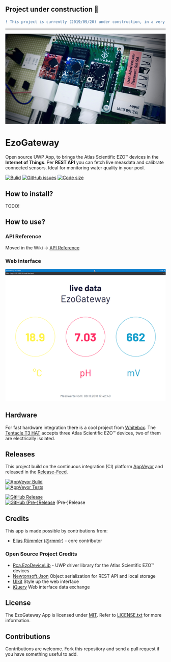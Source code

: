 ## Project under construction :construction:
```diff
! This project is currently (2019/09/20) under construction, in a very early phase...
```

---

![EZO Devices on the Whitebox carrier](docu/img/wb-ezo-hat.jpg "Atlas Scientific EZO™ devices (pH, ORP and RTD) on the Whitebox carrier.")
# EzoGateway
Open source UWP App, to brings the Atlas Scientific EZO™ devices in the __Internet of Things__. Per __REST API__ you can fetch live measdata and calibrate connected sensors.
Ideal for monitoring water quality in your pool.


[![Bulid](https://img.shields.io/appveyor/ci/100prznt/ezogateway.svg?logo=appveyor&style=popout-square)](https://ci.appveyor.com/project/100prznt/ezogateway)   [![GitHub issues](https://img.shields.io/github/issues/100prznt/EzoGateway?logo=github&style=popout-square)](https://github.com/100prznt/EzoGateway/issues)   [![Code size](https://img.shields.io/github/languages/code-size/100prznt/EzoGateway.svg?logo=github&style=popout-square)](#) 

## How to install?
TODO!

## How to use?

### API Reference
Moved in the Wiki -> [API Reference](https://github.com/100prznt/EzoGateway/wiki/API-Reference)

### Web interface
![EzoGateway - live data](docu/img/web-interface-live-data.png "EzoGateway web interface shows live measurement data.")

## Hardware
For fast hardware integration there is a cool project from [Whitebox](https://github.com/whitebox-labs). The [Tentacle T3 HAT](https://github.com/whitebox-labs/tentacle-raspi-oshw) accepts three Atlas Scientific EZO™ devices, two of them are electrically isolated.

## Releases
This project build on the continuous integration (CI) platform [AppVeyor](https://www.appveyor.com/) and released in the [Release-Feed](https://github.com/100prznt/EzoGateway/releases).

[![AppVeyor Bulid](https://img.shields.io/appveyor/ci/100prznt/ezogateway.svg?logo=appveyor&style=popout-square)](https://ci.appveyor.com/project/100prznt/ezogateway)  
[![AppVeyor Tests](https://img.shields.io/appveyor/tests/100prznt/EzoGateway/master.svg?logo=appveyor&style=popout-square)](https://ci.appveyor.com/project/100prznt/EzoGateway/build/tests)

[![GitHub Release](https://img.shields.io/github/release/100prznt/EzoGateway.svg?logo=github&style=popout-square)](https://github.com/100prznt/EzoGateway/releases/latest)  
[![GitHub (Pre-)Release](https://img.shields.io/github/release/100prznt/EzoGateway/all.svg?logo=github&style=popout-square)](https://github.com/100prznt/EzoGateway/releases) (Pre-)Release

## Credits
This app is made possible by contributions from:
* [Elias Rümmler](http://www.100prznt.de) ([@rmmlr](https://github.com/rmmlr)) - core contributor

### Open Source Project Credits

* [Rca.EzoDeviceLib](https://github.com/100prznt/Rca.EzoDeviceLib) - UWP driver library for the Atlas Scientific EZO™ devices
* [Newtonsoft.Json](https://www.newtonsoft.com/json) Object serialization for REST API and local storage
* [UIkit](https://github.com/uikit/uikit) Style up the web interface
* [jQuery](https://github.com/jquery/jquery) Web interface data exchange

## License
The EzoGateway App is licensed under [MIT](http://www.opensource.org/licenses/mit-license.php "Read more about the MIT license form"). Refer to [LICENSE.txt](https://github.com/100prznt/EzoGateway/blob/master/LICENSE.txt) for more information.

## Contributions
Contributions are welcome. Fork this repository and send a pull request if you have something useful to add.
